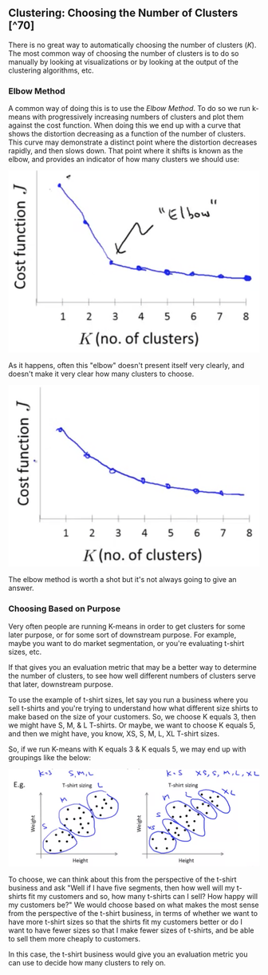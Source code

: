 ## Clustering: Choosing the Number of Clusters [^70]

There is no great way to automatically choosing the number of clusters ($K$).  The most common way of choosing the number of clusters is to do so manually by looking at visualizations or by looking at the output of the clustering algorithms, etc.

### Elbow Method

A common way of doing this is to use the _Elbow Method_.  To do so we run k-means with progressively increasing numbers of clusters and plot them against the cost function.   When doing this we end up with a curve that shows the distortion decreasing as a function of the number of clusters.  This curve may demonstrate a distinct point where the distortion decreases rapidly, and then slows down.  That point where it shifts is known as the elbow, and provides an indicator of how many clusters we should use:

![](04-choosing-count-of-clusters.assets/image-20210529071042220.png)

As it happens, often this "elbow" doesn't present itself very clearly, and doesn't make it very clear how many clusters to choose.

![](04-choosing-count-of-clusters.assets/image-20210529071352290.png)

The elbow method is worth a shot but it's not always going to give an answer.

### Choosing Based on Purpose

Very often people are running K-means in order to get clusters for some later purpose, or for some sort of downstream purpose.  For example, maybe you want to do market segmentation, or you're evaluating t-shirt sizes, etc.

If that gives you an evaluation metric that may be a better way to determine the number of clusters, to see how well different numbers of clusters serve that later, downstream purpose.

To use the example of t-shirt sizes, let say you run a business where you sell t-shirts and you're trying to understand how what different size shirts to make based on the size of your customers.  So, we choose K equals 3, then we might have S, M, & L T-shirts.  Or maybe, we want to choose K equals 5, and then we might have, you know, XS, S, M, L, XL T-shirt sizes.

So, if we run K-means with K equals 3 & K equals 5, we may end up with groupings like the below:

![](04-choosing-count-of-clusters.assets/image-20210529072030208.png)

To choose, we can think about this from the perspective of the t-shirt business and ask "Well if I have five segments, then how well will my t-shirts fit my customers and so, how many t-shirts can I sell? How happy will my customers be?"  We would choose based on what makes the most sense from the perspective of the t-shirt business, in terms of whether we want to have more t-shirt sizes so that the shirts fit my customers better or do I want to have fewer sizes so that I make fewer sizes of t-shirts, and be able to sell them more cheaply to customers.

In this case, the t-shirt business would give you an evaluation metric you can use to decide how many clusters to rely on.
